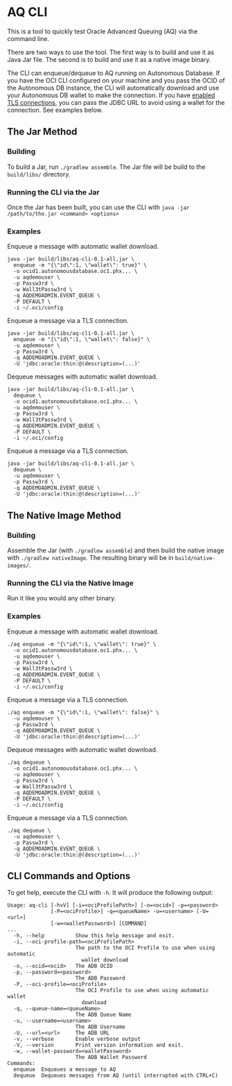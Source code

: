 # AQ CLI

This is a tool to quickly test Oracle Advanced Queuing (AQ) via the command line.

There are two ways to use the tool. The first way is to build and use it as Java Jar file. The second is to build and use it as a native image binary.

The CLI can enqueue/dequeue to AQ running on Autonomous Database. If you have the OCI CLI configured on your machine and you pass the OCID of the Autonomous DB instance, the CLI will automatically download and use your Autonomous DB wallet to make the connection. If you have [enabled TLS connections](https://recursive.codes/blog/post/2026), you can pass the JDBC URL to avoid using a wallet for the connection. See examples below.

## The Jar Method

### Building

To build a Jar, run `./gradlew assemble`. The Jar file will be build to the `build/libs/` directory.

### Running the CLI via the Jar

Once the Jar has been built, you can use the CLI with `java -jar /path/to/the.jar <command> <options>` 

### Examples

Enqueue a message with automatic wallet download.

```shell
java -jar build/libs/aq-cli-0.1-all.jar \
  enqueue -m "{\"id\":1, \"wallet\": true}" \
  -o ocid1.autonomousdatabase.oc1.phx... \
  -u aqdemouser \
  -p Passw3rd \
  -w Wall3tPassw3rd \
  -q AQDEMOADMIN.EVENT_QUEUE \
  -P DEFAULT \
  -i ~/.oci/config 
```
Enqueue a message via a TLS connection.

```shell
java -jar build/libs/aq-cli-0.1-all.jar \
  enqueue -m "{\"id\":1, \"wallet\": false}" \
  -u aqdemouser \
  -p Passw3rd \
  -q AQDEMOADMIN.EVENT_QUEUE \
  -U 'jdbc:oracle:thin:@(description=(...)'
```

Dequeue messages with automatic wallet download.

```shell
java -jar build/libs/aq-cli-0.1-all.jar \
  dequeue \
  -o ocid1.autonomousdatabase.oc1.phx... \
  -u aqdemouser \
  -p Passw3rd \
  -w Wall3tPassw3rd \
  -q AQDEMOADMIN.EVENT_QUEUE \
  -P DEFAULT \
  -i ~/.oci/config 
```
Enqueue a message via a TLS connection.

```shell
java -jar build/libs/aq-cli-0.1-all.jar \
  dequeue \
  -u aqdemouser \
  -p Passw3rd \
  -q AQDEMOADMIN.EVENT_QUEUE \
  -U 'jdbc:oracle:thin:@(description=(...)'
```

## The Native Image Method

### Building

Assemble the Jar (with `./gradlew assemble`) and then build the native image with `./gradlew nativeImage`. The resulting binary will be in `build/native-images/`.

### Running the CLI via the Native Image

Run it like you would any other binary.

### Examples

Enqueue a message with automatic wallet download.

```shell
./aq enqueue -m "{\"id\":1, \"wallet\": true}" \
  -o ocid1.autonomousdatabase.oc1.phx... \
  -u aqdemouser \
  -p Passw3rd \
  -w Wall3tPassw3rd \
  -q AQDEMOADMIN.EVENT_QUEUE \
  -P DEFAULT \
  -i ~/.oci/config 
```
Enqueue a message via a TLS connection.

```shell
./aq enqueue -m "{\"id\":1, \"wallet\": false}" \
  -u aqdemouser \
  -p Passw3rd \
  -q AQDEMOADMIN.EVENT_QUEUE \
  -U 'jdbc:oracle:thin:@(description=(...)'
```

Dequeue messages with automatic wallet download.

```shell
./aq dequeue \
  -o ocid1.autonomousdatabase.oc1.phx... \
  -u aqdemouser \
  -p Passw3rd \
  -w Wall3tPassw3rd \
  -q AQDEMOADMIN.EVENT_QUEUE \
  -P DEFAULT \
  -i ~/.oci/config 
```
Enqueue a message via a TLS connection.

```shell
./aq dequeue \
  -u aqdemouser \
  -p Passw3rd \
  -q AQDEMOADMIN.EVENT_QUEUE \
  -U 'jdbc:oracle:thin:@(description=(...)'
```

## CLI Commands and Options

To get help, execute the CLI with `-h`. It will produce the following output:

```shell
Usage: aq-cli [-hvV] [-i=<ociProfilePath>] [-o=<ocid>] -p=<password>
              [-P=<ociProfile>] -q=<queueName> -u=<username> [-U=<url>]
              [-w=<walletPassword>] [COMMAND]
...
  -h, --help          Show this help message and exit.
  -i, --oci-profile-path=<ociProfilePath>
                      The path to the OCI Profile to use when using automatic
                        wallet download
  -o, --ocid=<ocid>   The ADB OCID
  -p, --password=<password>
                      The ADB Password
  -P, --oci-profile=<ociProfile>
                      The OCI Profile to use when using automatic wallet
                        download
  -q, --queue-name=<queueName>
                      The ADB Queue Name
  -u, --username=<username>
                      The ADB Username
  -U, --url=<url>     The ADB URL
  -v, --verbose       Enable verbose output
  -V, --version       Print version information and exit.
  -w, --wallet-password=<walletPassword>
                      The ADB Wallet Password
Commands:
  enqueue  Enqueues a message to AQ
  dequeue  Dequeues messages from AQ (until interrupted with CTRL+C)
```